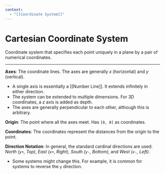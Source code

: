 ```yaml
---
context:
  - "[[Coordinate System]]"
---
```


# Cartesian Coordinate System

Coordinate system that specifies each point uniquely in a plane by a pair of numerical coordinates.

---

**Axes**: The coordinate lines. The axes are generally _x_ (horizontal) and _y_ (vertical).

- A single axis is essentially a [[Number Line]]. It extends infinitely in either direction.
- The system can be extended to multiple dimensions. For 3D coordinates, a _z_ axis is added as depth.
- The axes are generally perpendicular to each other, although this is arbitrary.

**Origin**: The point where all the axes meet. Has `[0, 0]` as coordinates.

**Coordinates**: The coordinates represent the distances from the origin to the point.

**Direction Notation**: In general, the standard cardinal directions are used: _North (`y+`, Top)_, _East (`x+`, Right)_, _South (`y-`, Bottom)_, and _West (`x-`, Left)_.

- Some systems might change this. For example, it is common for systems to reverse the `y` direction.
